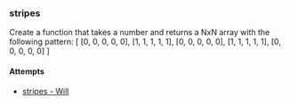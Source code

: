 ### stripes
Create a function that takes a number and returns a NxN array with the following pattern:
[
[0, 0, 0, 0, 0],
[1, 1, 1, 1, 1],
[0, 0, 0, 0, 0],
[1, 1, 1, 1, 1],
[0, 0, 0, 0, 0]
]


#### Attempts

- [stripes - Will](./wmhStripes.js)
